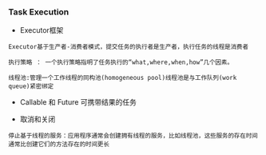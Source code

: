 ### Task Execution

* Executor框架
```
Executor基于生产者-消费者模式，提交任务的执行者是生产者，执行任务的线程是消费者

执行策略 ： 一个执行策略指明了任务执行的“what,where,when,how”几个因素。

线程池:管理一个工作线程的同构池(homogeneous pool)线程池是与工作队列(work queue)紧密绑定
```

* Callable 和 Future 可携带结果的任务

* 取消和关闭
```
停止基于线程的服务：应用程序通常会创建拥有线程的服务，比如线程池，这些服务的存在时间通常比创建它们的方法存在的时间更长
```